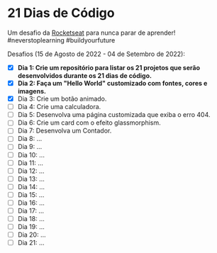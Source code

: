 # 21 Dias de Código

<p>
  Um desafio da <a href="https://www.rocketseat.com.br/">Rocketseat</a> para nunca parar de aprender! <br> #neverstoplearning #buildyourfuture
</p>

Desafios (15 de Agosto de 2022 - 04 de Setembro de 2022):

- [x] **Dia 1: Crie um repositório para listar os 21 projetos que serão desenvolvidos durante os 21 dias de código.**
- [x] **Dia 2: Faça um "Hello World" customizado com fontes, cores e imagens.**
- [x] Dia 3: Crie um botão animado.
- [ ] Dia 4: Crie uma calculadora.
- [ ] Dia 5: Desenvolva uma página customizada que exiba o erro 404.
- [ ] Dia 6: Crie um card com o efeito glassmorphism.
- [ ] Dia 7: Desenvolva um Contador.
- [ ] Dia 8: ...
- [ ] Dia 9: ...
- [ ] Dia 10: ...
- [ ] Dia 11: ...
- [ ] Dia 12: ...
- [ ] Dia 13: ...
- [ ] Dia 14: ...
- [ ] Dia 15: ...
- [ ] Dia 16: ...
- [ ] Dia 17: ...
- [ ] Dia 18: ...
- [ ] Dia 19: ...
- [ ] Dia 20: ...
- [ ] Dia 21: ...
